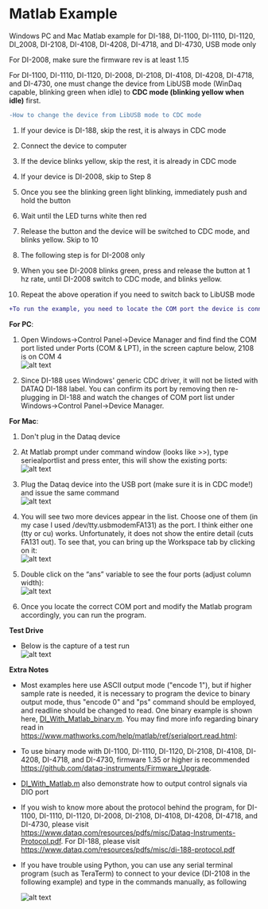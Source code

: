 # Matlab Example
 Windows PC and Mac Matlab example for DI-188, DI-1100, DI-1110, DI-1120, DI_2008, DI-2108, DI-4108, DI-4208, DI-4718, and DI-4730, USB mode only

 For DI-2008, make sure the firmware rev is at least 1.15

 For DI-1100, DI-1110, DI-1120, DI-2008, DI-2108, DI-4108, DI-4208, DI-4718, and DI-4730, one must change the device from LibUSB mode (WinDaq capable, blinking green when idle) to **CDC mode (blinking yellow when idle)** first. 
 
 ```diff
-How to change the device from LibUSB mode to CDC mode
 ```
 
 1. If your device is DI-188, skip the rest, it is always in CDC mode

 2. Connect the device to computer

 3. If the device blinks yellow, skip the rest, it is already in CDC mode
 
 4. If your device is DI-2008, skip to Step 8
 
 5. Once you see the blinking green light blinking, immediately push and hold the button
 
 6. Wait until the LED turns white then red
 
 7. Release the button and the device will be switched to CDC mode, and blinks yellow. Skip to 10

 8. The following step is for DI-2008 only
 
 9. When you see DI-2008 blinks green, press and release the button at 1 hz rate, until DI-2008 switch to CDC mode, and blinks yellow. 

10. Repeat the above operation if you need to switch back to LibUSB mode

```diff
+To run the example, you need to locate the COM port the device is connected to. For USB device, the baudrate is not important
```
 
 **For PC**:
 
 1. Open Windows->Control Panel->Device Manager and find find the COM port listed under Ports (COM & LPT), in the screen capture below, 2108 is on COM 4 <br/> 
![alt text](https://www.dataq.com/resources/repository/matlab_devicemanager.png)

 2. Since DI-188 uses Windows' generic CDC driver, it will not be listed with DATAQ DI-188 label. You can confirm its port by removing then re-plugging in DI-188 and watch the changes of COM port list under Windows->Control Panel->Device Manager.

**For Mac**:
 
 1. Don't plug in the Dataq device
 
 2. At  Matlab prompt under command window (looks like >>), type seriealportlist and press enter, this will show the existing ports: <br/> 
![alt text](https://www.dataq.com/resources/repository/matlab_image001.png)

 3. Plug the Dataq device into the USB port (make sure it is in CDC mode!) and issue the same command <br/> 
 ![alt text](https://www.dataq.com/resources/repository/matlab_image002.png)
 
 4. You will see two more devices appear in the list.  Choose one of them (in my case I used /dev/tty.usbmodemFA131) as the port.  I think either one (tty or cu) works.  Unfortunately, it does not show the entire detail (cuts FA131 out).  To see that, you can bring up the Workspace tab by clicking on it: <br/> 
 ![alt text](https://www.dataq.com/resources/repository/matlab_image003.png)
 
 5) Double click on the “ans” variable to see the four ports (adjust column width):<br/> 
 ![alt text](https://www.dataq.com/resources/repository/matlab_image005.png)
 
 6) Once you locate the correct COM port and modify the Matlab program accordingly, you can run the program. 
 
 **Test Drive**
 
  - Below is the capture of a test run <br/> 
  ![alt text](https://www.dataq.com/resources/repository/matlab_matlaboutput.png)
  
 
 **Extra Notes**
  
 - Most examples here use ASCII output mode ("encode 1"), but if higher sample rate is needed, it is necessary to program the device to binary output mode, thus "encode 0" and "ps" command should be employed, and readline should be changed to read. One binary example is shown here, [DI_With_Matlab_binary.m](https://github.com/dataq-instruments/Matlab-Example/blob/master/DI_With_Matlab_binary.m). You may find more info regarding binary read in https://www.mathworks.com/help/matlab/ref/serialport.read.html:
 
- To use binary mode with DI-1100, DI-1110, DI-1120, DI-2108, DI-4108, DI-4208, DI-4718, and DI-4730, firmware 1.35 or higher is recommended https://github.com/dataq-instruments/Firmware_Upgrade. 

- [DI_With_Matlab.m](https://github.com/dataq-instruments/Matlab-Example/blob/master/DI_With_Matlab.m) also demonstrate how to output control signals via DIO port
 
- If you wish to know more about the protocol behind the program, for DI-1100, DI-1110, DI-1120, DI-2008, DI-2108, DI-4108, DI-4208, DI-4718, and DI-4730, please visit https://www.dataq.com/resources/pdfs/misc/Dataq-Instruments-Protocol.pdf. For DI-188, please visit https://www.dataq.com/resources/pdfs/misc/di-188-protocol.pdf

- If you have trouble using Python, you can use any serial terminal program (such as TeraTerm) to connect to your device (DI-2108 in the following example) and type in the commands manually, as following

   ![alt text](https://www.dataq.com/resources/images/cdc2108.png)
 
 
